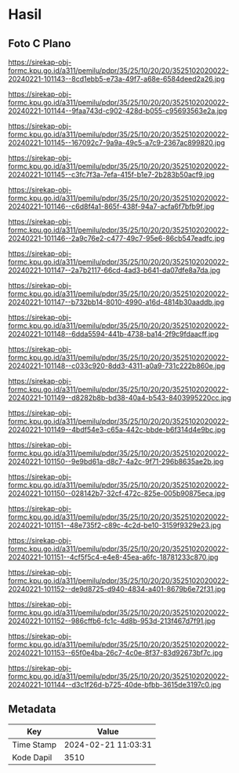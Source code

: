 # Hasil

## Foto C Plano

https://sirekap-obj-formc.kpu.go.id/a311/pemilu/pdpr/35/25/10/20/20/3525102020022-20240221-101143--8cd1ebb5-e73a-49f7-a68e-6584deed2a26.jpg

https://sirekap-obj-formc.kpu.go.id/a311/pemilu/pdpr/35/25/10/20/20/3525102020022-20240221-101144--9faa743d-c902-428d-b055-c95693563e2a.jpg

https://sirekap-obj-formc.kpu.go.id/a311/pemilu/pdpr/35/25/10/20/20/3525102020022-20240221-101145--167092c7-9a9a-49c5-a7c9-2367ac899820.jpg

https://sirekap-obj-formc.kpu.go.id/a311/pemilu/pdpr/35/25/10/20/20/3525102020022-20240221-101145--c3fc7f3a-7efa-415f-b1e7-2b283b50acf9.jpg

https://sirekap-obj-formc.kpu.go.id/a311/pemilu/pdpr/35/25/10/20/20/3525102020022-20240221-101146--c6d8f4a1-865f-438f-94a7-acfa6f7bfb9f.jpg

https://sirekap-obj-formc.kpu.go.id/a311/pemilu/pdpr/35/25/10/20/20/3525102020022-20240221-101146--2a9c76e2-c477-49c7-95e6-86cb547eadfc.jpg

https://sirekap-obj-formc.kpu.go.id/a311/pemilu/pdpr/35/25/10/20/20/3525102020022-20240221-101147--2a7b2117-66cd-4ad3-b641-da07dfe8a7da.jpg

https://sirekap-obj-formc.kpu.go.id/a311/pemilu/pdpr/35/25/10/20/20/3525102020022-20240221-101147--b732bb14-8010-4990-a16d-4814b30aaddb.jpg

https://sirekap-obj-formc.kpu.go.id/a311/pemilu/pdpr/35/25/10/20/20/3525102020022-20240221-101148--6dda5594-441b-4738-ba14-2f9c9fdaacff.jpg

https://sirekap-obj-formc.kpu.go.id/a311/pemilu/pdpr/35/25/10/20/20/3525102020022-20240221-101148--c033c920-8dd3-4311-a0a9-731c222b860e.jpg

https://sirekap-obj-formc.kpu.go.id/a311/pemilu/pdpr/35/25/10/20/20/3525102020022-20240221-101149--d8282b8b-bd38-40a4-b543-8403995220cc.jpg

https://sirekap-obj-formc.kpu.go.id/a311/pemilu/pdpr/35/25/10/20/20/3525102020022-20240221-101149--4bdf54e3-c65a-442c-bbde-b6f314d4e9bc.jpg

https://sirekap-obj-formc.kpu.go.id/a311/pemilu/pdpr/35/25/10/20/20/3525102020022-20240221-101150--9e9bd61a-d8c7-4a2c-9f71-296b8635ae2b.jpg

https://sirekap-obj-formc.kpu.go.id/a311/pemilu/pdpr/35/25/10/20/20/3525102020022-20240221-101150--028142b7-32cf-472c-825e-005b90875eca.jpg

https://sirekap-obj-formc.kpu.go.id/a311/pemilu/pdpr/35/25/10/20/20/3525102020022-20240221-101151--48e735f2-c89c-4c2d-be10-3159f9329e23.jpg

https://sirekap-obj-formc.kpu.go.id/a311/pemilu/pdpr/35/25/10/20/20/3525102020022-20240221-101151--4cf5f5c4-e4e8-45ea-a6fc-18781233c870.jpg

https://sirekap-obj-formc.kpu.go.id/a311/pemilu/pdpr/35/25/10/20/20/3525102020022-20240221-101152--de9d8725-d940-4834-a401-8679b6e72f31.jpg

https://sirekap-obj-formc.kpu.go.id/a311/pemilu/pdpr/35/25/10/20/20/3525102020022-20240221-101152--986cffb6-fc1c-4d8b-953d-213f467d7f91.jpg

https://sirekap-obj-formc.kpu.go.id/a311/pemilu/pdpr/35/25/10/20/20/3525102020022-20240221-101153--65f0e4ba-26c7-4c0e-8f37-83d92673bf7c.jpg

https://sirekap-obj-formc.kpu.go.id/a311/pemilu/pdpr/35/25/10/20/20/3525102020022-20240221-101144--d3c1f26d-b725-40de-bfbb-3615de3197c0.jpg


## Metadata

| Key        | Value               |
| ---------- | ------------------- |
| Time Stamp | 2024-02-21 11:03:31 |
| Kode Dapil | 3510                |



